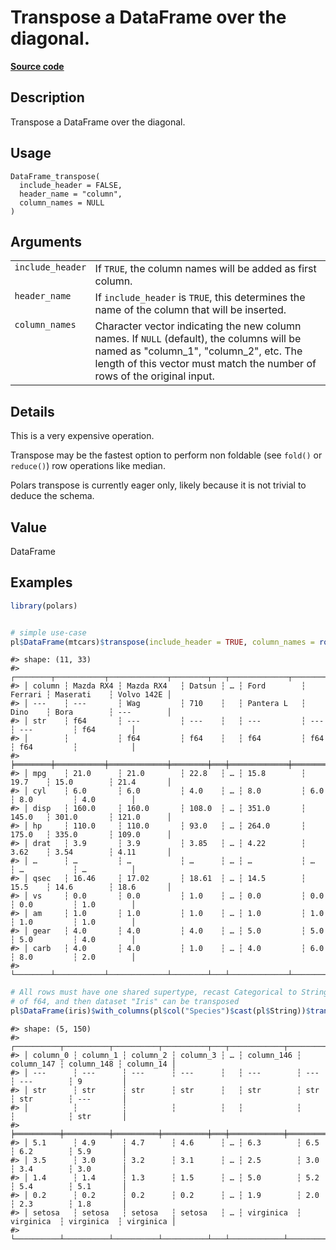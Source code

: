 

# Transpose a DataFrame over the diagonal.

[**Source code**](https://github.com/pola-rs/r-polars/tree/main/R/dataframe__frame.R#L1826)

## Description

Transpose a DataFrame over the diagonal.

## Usage

<pre><code class='language-R'>DataFrame_transpose(
  include_header = FALSE,
  header_name = "column",
  column_names = NULL
)
</code></pre>

## Arguments

<table>
<tr>
<td style="white-space: nowrap; font-family: monospace; vertical-align: top">
<code id="DataFrame_transpose_:_include_header">include_header</code>
</td>
<td>
If <code>TRUE</code>, the column names will be added as first column.
</td>
</tr>
<tr>
<td style="white-space: nowrap; font-family: monospace; vertical-align: top">
<code id="DataFrame_transpose_:_header_name">header_name</code>
</td>
<td>
If <code>include_header</code> is <code>TRUE</code>, this determines the
name of the column that will be inserted.
</td>
</tr>
<tr>
<td style="white-space: nowrap; font-family: monospace; vertical-align: top">
<code id="DataFrame_transpose_:_column_names">column_names</code>
</td>
<td>
Character vector indicating the new column names. If <code>NULL</code>
(default), the columns will be named as "column_1", "column_2", etc. The
length of this vector must match the number of rows of the original
input.
</td>
</tr>
</table>

## Details

This is a very expensive operation.

Transpose may be the fastest option to perform non foldable (see
<code>fold()</code> or <code>reduce()</code>) row operations like
median.

Polars transpose is currently eager only, likely because it is not
trivial to deduce the schema.

## Value

DataFrame

## Examples

``` r
library(polars)


# simple use-case
pl$DataFrame(mtcars)$transpose(include_header = TRUE, column_names = rownames(mtcars))
```

    #> shape: (11, 33)
    #> ┌────────┬───────────┬─────────────┬────────┬───┬─────────────┬─────────┬─────────────┬────────────┐
    #> │ column ┆ Mazda RX4 ┆ Mazda RX4   ┆ Datsun ┆ … ┆ Ford        ┆ Ferrari ┆ Maserati    ┆ Volvo 142E │
    #> │ ---    ┆ ---       ┆ Wag         ┆ 710    ┆   ┆ Pantera L   ┆ Dino    ┆ Bora        ┆ ---        │
    #> │ str    ┆ f64       ┆ ---         ┆ ---    ┆   ┆ ---         ┆ ---     ┆ ---         ┆ f64        │
    #> │        ┆           ┆ f64         ┆ f64    ┆   ┆ f64         ┆ f64     ┆ f64         ┆            │
    #> ╞════════╪═══════════╪═════════════╪════════╪═══╪═════════════╪═════════╪═════════════╪════════════╡
    #> │ mpg    ┆ 21.0      ┆ 21.0        ┆ 22.8   ┆ … ┆ 15.8        ┆ 19.7    ┆ 15.0        ┆ 21.4       │
    #> │ cyl    ┆ 6.0       ┆ 6.0         ┆ 4.0    ┆ … ┆ 8.0         ┆ 6.0     ┆ 8.0         ┆ 4.0        │
    #> │ disp   ┆ 160.0     ┆ 160.0       ┆ 108.0  ┆ … ┆ 351.0       ┆ 145.0   ┆ 301.0       ┆ 121.0      │
    #> │ hp     ┆ 110.0     ┆ 110.0       ┆ 93.0   ┆ … ┆ 264.0       ┆ 175.0   ┆ 335.0       ┆ 109.0      │
    #> │ drat   ┆ 3.9       ┆ 3.9         ┆ 3.85   ┆ … ┆ 4.22        ┆ 3.62    ┆ 3.54        ┆ 4.11       │
    #> │ …      ┆ …         ┆ …           ┆ …      ┆ … ┆ …           ┆ …       ┆ …           ┆ …          │
    #> │ qsec   ┆ 16.46     ┆ 17.02       ┆ 18.61  ┆ … ┆ 14.5        ┆ 15.5    ┆ 14.6        ┆ 18.6       │
    #> │ vs     ┆ 0.0       ┆ 0.0         ┆ 1.0    ┆ … ┆ 0.0         ┆ 0.0     ┆ 0.0         ┆ 1.0        │
    #> │ am     ┆ 1.0       ┆ 1.0         ┆ 1.0    ┆ … ┆ 1.0         ┆ 1.0     ┆ 1.0         ┆ 1.0        │
    #> │ gear   ┆ 4.0       ┆ 4.0         ┆ 4.0    ┆ … ┆ 5.0         ┆ 5.0     ┆ 5.0         ┆ 4.0        │
    #> │ carb   ┆ 4.0       ┆ 4.0         ┆ 1.0    ┆ … ┆ 4.0         ┆ 6.0     ┆ 8.0         ┆ 2.0        │
    #> └────────┴───────────┴─────────────┴────────┴───┴─────────────┴─────────┴─────────────┴────────────┘

``` r
# All rows must have one shared supertype, recast Categorical to String which is a supertype
# of f64, and then dataset "Iris" can be transposed
pl$DataFrame(iris)$with_columns(pl$col("Species")$cast(pl$String))$transpose()
```

    #> shape: (5, 150)
    #> ┌──────────┬──────────┬──────────┬──────────┬───┬────────────┬────────────┬────────────┬───────────┐
    #> │ column_0 ┆ column_1 ┆ column_2 ┆ column_3 ┆ … ┆ column_146 ┆ column_147 ┆ column_148 ┆ column_14 │
    #> │ ---      ┆ ---      ┆ ---      ┆ ---      ┆   ┆ ---        ┆ ---        ┆ ---        ┆ 9         │
    #> │ str      ┆ str      ┆ str      ┆ str      ┆   ┆ str        ┆ str        ┆ str        ┆ ---       │
    #> │          ┆          ┆          ┆          ┆   ┆            ┆            ┆            ┆ str       │
    #> ╞══════════╪══════════╪══════════╪══════════╪═══╪════════════╪════════════╪════════════╪═══════════╡
    #> │ 5.1      ┆ 4.9      ┆ 4.7      ┆ 4.6      ┆ … ┆ 6.3        ┆ 6.5        ┆ 6.2        ┆ 5.9       │
    #> │ 3.5      ┆ 3.0      ┆ 3.2      ┆ 3.1      ┆ … ┆ 2.5        ┆ 3.0        ┆ 3.4        ┆ 3.0       │
    #> │ 1.4      ┆ 1.4      ┆ 1.3      ┆ 1.5      ┆ … ┆ 5.0        ┆ 5.2        ┆ 5.4        ┆ 5.1       │
    #> │ 0.2      ┆ 0.2      ┆ 0.2      ┆ 0.2      ┆ … ┆ 1.9        ┆ 2.0        ┆ 2.3        ┆ 1.8       │
    #> │ setosa   ┆ setosa   ┆ setosa   ┆ setosa   ┆ … ┆ virginica  ┆ virginica  ┆ virginica  ┆ virginica │
    #> └──────────┴──────────┴──────────┴──────────┴───┴────────────┴────────────┴────────────┴───────────┘
